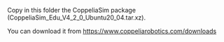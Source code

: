 Copy in this folder the CoppeliaSim package (CoppeliaSim_Edu_V4_2_0_Ubuntu20_04.tar.xz).

You can download it from https://www.coppeliarobotics.com/downloads
